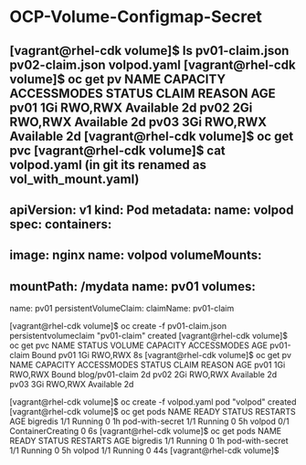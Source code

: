 # OCP-Volume-Configmap-Secret

[vagrant@rhel-cdk volume]$ ls
pv01-claim.json pv02-claim.json volpod.yaml
[vagrant@rhel-cdk volume]$ oc get pv
NAME CAPACITY ACCESSMODES STATUS CLAIM REASON AGE
pv01 1Gi RWO,RWX Available 2d
pv02 2Gi RWO,RWX Available 2d
pv03 3Gi RWO,RWX Available 2d
[vagrant@rhel-cdk volume]$ oc get pvc
[vagrant@rhel-cdk volume]$ cat volpod.yaml (in git its renamed as vol_with_mount.yaml)
---
apiVersion: v1
kind: Pod
metadata:
name: volpod
spec:
containers:
-
image: nginx
name: volpod
volumeMounts:
-
mountPath: /mydata
name: pv01
volumes:
-
name: pv01
persistentVolumeClaim:
claimName: pv01-claim

[vagrant@rhel-cdk volume]$ oc create -f pv01-claim.json
persistentvolumeclaim "pv01-claim" created
[vagrant@rhel-cdk volume]$ oc get pvc
NAME STATUS VOLUME CAPACITY ACCESSMODES AGE
pv01-claim Bound pv01 1Gi RWO,RWX 8s
[vagrant@rhel-cdk volume]$ oc get pv
NAME CAPACITY ACCESSMODES STATUS CLAIM REASON AGE
pv01 1Gi RWO,RWX Bound blog/pv01-claim 2d
pv02 2Gi RWO,RWX Available 2d
pv03 3Gi RWO,RWX Available 2d

[vagrant@rhel-cdk volume]$ oc create -f volpod.yaml
pod "volpod" created
[vagrant@rhel-cdk volume]$ oc get pods
NAME READY STATUS RESTARTS AGE
bigredis 1/1 Running 0 1h
pod-with-secret 1/1 Running 0 5h
volpod 0/1 ContainerCreating 0 6s
[vagrant@rhel-cdk volume]$ oc get pods
NAME READY STATUS RESTARTS AGE
bigredis 1/1 Running 0 1h
pod-with-secret 1/1 Running 0 5h
volpod 1/1 Running 0 44s
[vagrant@rhel-cdk volume]$
